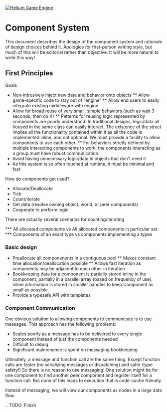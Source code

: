 <a href="http://heliumproject.org/">![Helium Game Engine](https://raw.github.com/HeliumProject/Helium/master/Documentation/Helium.png)</a>

# Component System #

This document describes the design of the component system and rationale of design choices behind it. Apologies for first-person writing style, but much of this will be editorial rather than objective. It will be more natural to write this way!

## First Principles ##

Goals

* Non-intrusively inject new data and behavior onto objects
** Allow game-specific code to stay out of "engine"
** Allow end users to easily integrate existing middleware with engine
* Allow for broad reuse of very small, simple behaviors (such as wait 3 seconds, then do X)
** Patterns for reusing logic represented by components are poorly understood. In traditional designs, logic/data all housed in the same class can easily interact. The existence of the struct implies all the functionality contained within it as all the code is implemented inline, and not optional. We must provide a facility to allow components to use each other.
** For behaviors strictly defined by multiple interacting components to work, the components interacting as a group must have robust communication.
* Avoid having unnecessary logic/data in objects that don't need it
* As this system is so often touched at runtime, it must be minimal and fast

How do components get used?

* Allocate/Deallocate
* Tick
* Count/Iterate
* Get data (resolve owning object, world, or peer components)
* Cooperate to perform logic

There are actually several scenarios for counting/iterating

*** All allocated components vs All allocated components in particular set
*** Components of an exact type vs components implementing a types

### Basic design ###

* Preallocate all componenents in a contiguous pool
** Makes constant time allocation/deallocation possible
** Allows fast iteration as components may be adjacent to each other in iteration
* Bookkeeping data for a component is partially stored inline in the component, partially in a parallel array (based on frequency of use). Inline information is stored in smaller handles to keep Component as small as possible.
* Provide a typesafe API with templates

### Component Communication ###

One obvious solution to allowing components to communicate is to use messages. This approach has the following problems:

* Scales poorly as a message has to be delivered to every single component instead of just the components needed
* Difficult to debug
* Significant maintenance is spent on messaging bookkeeping

Ultimately, a message and function call are the same thing. Except function calls are faster (no serializing messages or dispatching) and safer (type safety!) So there is no reason to use messaging! One solution might be for one component to find another peer component and register itself for a function call. But none of this leads to execution that is code-cache friendly.

Instead of messaging, we will view our components as nodes in a large data flow.

.. TODO: Finish